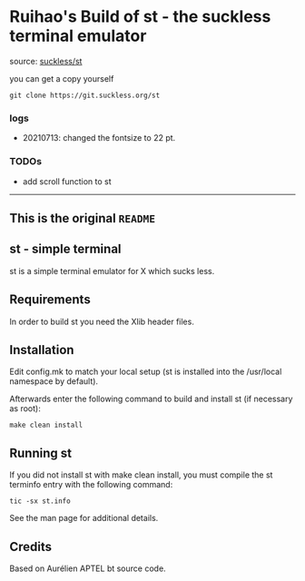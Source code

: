 # Ruihao's Build of st - the suckless terminal emulator

source: [suckless/st](https://st.suckless.org)

you can get a copy yourself

```shell
git clone https://git.suckless.org/st
```

### logs

- 20210713: changed the fontsize to 22 pt.

### TODOs

- add scroll function to st

---

## This is the original `README`

st - simple terminal
--------------------
st is a simple terminal emulator for X which sucks less.


Requirements
------------
In order to build st you need the Xlib header files.


Installation
------------
Edit config.mk to match your local setup (st is installed into
the /usr/local namespace by default).

Afterwards enter the following command to build and install st (if
necessary as root):

```shell
make clean install
```


Running st
----------
If you did not install st with make clean install, you must compile
the st terminfo entry with the following command:

    tic -sx st.info

See the man page for additional details.

Credits
-------
Based on Aurélien APTEL <aurelien dot aptel at gmail dot com> bt source code.

